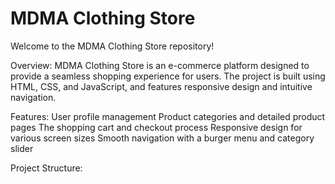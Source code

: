 # MDMA Clothing Store 
Welcome to the MDMA Clothing Store repository!

Overview:
MDMA Clothing Store is an e-commerce platform designed to provide a seamless shopping experience for users. The project is built using HTML, CSS, and JavaScript, and features responsive design and intuitive navigation.

Features:
User profile management
Product categories and detailed product pages
The shopping cart and checkout process
Responsive design for various screen sizes
Smooth navigation with a burger menu and category slider

Project Structure:


